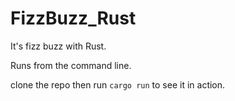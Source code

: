 # FizzBuzz_Rust

It's fizz buzz with Rust.

Runs from the command line.

clone the repo then run ```cargo run``` to see it in action.
